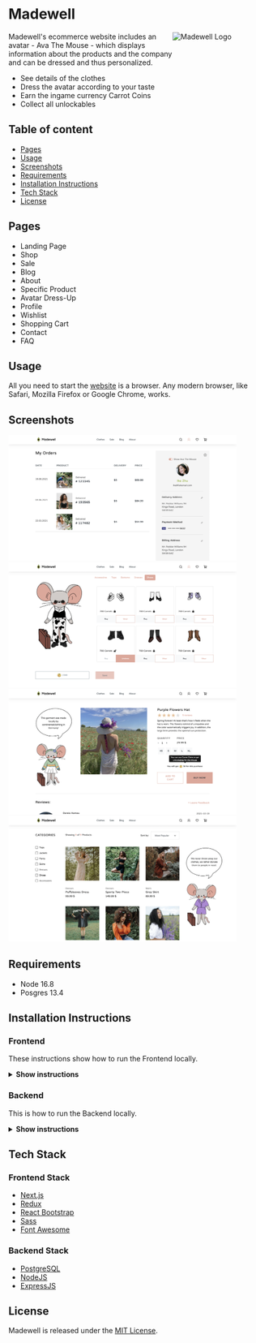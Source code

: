 # Madewell

<img src="Frontend/public/favicon.ico" align="right" alt="Madewell Logo" width="180" height="180">

Madewell's ecommerce website includes an avatar - Ava The Mouse - which displays information about the products and the company and can be dressed and thus personalized.

- See details of the clothes
- Dress the avatar according to your taste
- Earn the ingame currency Carrot Coins
- Collect all unlockables

## Table of content
- [Pages](#pages)
- [Usage](#usage)
- [Screenshots](#screenshots)
- [Requirements](#requirements)
- [Installation Instructions](#installation-instructions)
- [Tech Stack](#tech-stack)
- [License](#license)

## Pages

- Landing Page
- Shop
- Sale
- Blog
- About
- Specific Product
- Avatar Dress-Up
- Profile
- Wishlist
- Shopping Cart
- Contact
- FAQ

## Usage

All you need to start the [website](https://madewell.herokuapp.com/) is a browser. Any modern browser, like Safari, Mozilla Firefox or Google Chrome, works.

## Screenshots
<img src="Frontend/public/screenshots/Account.png" alt="Account Page" width="450">&nbsp;
<img src="Frontend/public/screenshots/Avatar.png" alt="Avatar Page" width="450">&nbsp;
<img src="Frontend/public/screenshots/Product.png" alt="Product Page" width="450">&nbsp;
<img src="Frontend/public/screenshots/Shop.png" alt="Shop Page" width="450">


## Requirements

- Node 16.8
- Posgres 13.4

## Installation Instructions

### Frontend

These instructions show how to run the Frontend locally.

<details><summary><b>Show instructions</b></summary>
  
  ##### Install local dependencies:
- `yarn install`
  
  ##### Run the application:
- `yarn start`
  
  Open [http://localhost:3000](http://localhost:3000) with your browser to see the result.
  
</details>
  


### Backend

This is how to run the Backend locally.

<details><summary><b>Show instructions</b></summary>
  
  
  ##### Install local dependencies:
- `yarn install`

------------

##### Adjust local db:
  
###### 1.  Install postgres:
 - MacOS:
   - `brew install postgres`

- Ubuntu:
  - `sudo apt update`
  - `sudo apt install postgresql postgresql-contrib`

###### 2. Create db and admin user:
 - Before run and test connection, make sure you have created a database as described in the above configuration. You can use the `psql` command to create a user and database.
   - `psql -U postgres`

- Type this command to creating a new database.
  - `postgres=> CREATE DATABASE development OWNER postgres;`
  - `postgres=> \q`
 
 ------------

 ##### Setup database tables:
 - `yarn reset`
 
 ##### Start development build:
 - `yarn start:dev`

 ##### Start production build:
 - `yarn start`
  
</details>



## Tech Stack

### Frontend Stack

- [Next.js](https://nextjs.org)
- [Redux](https://redux.js.org)
- [React Bootstrap](https://react-bootstrap.github.io)
- [Sass](https://sass-lang.com)
- [Font Awesome](https://fontawesome.com)

### Backend Stack

- [PostgreSQL](https://www.postgresql.org)
- [NodeJS](https://nodejs.org/en/)  
- [ExpressJS](https://expressjs.com/)  

## License

Madewell is released under the [MIT License](/LICENSE).
